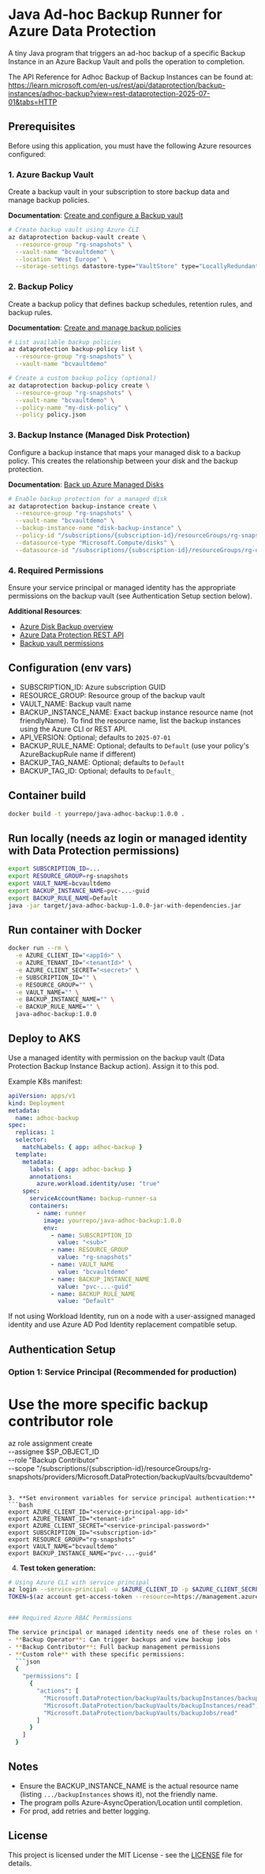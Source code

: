 # Java Ad-hoc Backup Runner for Azure Data Protection

A tiny Java program that triggers an ad-hoc backup of a specific Backup Instance in an Azure Backup Vault and polls the operation to completion.

The API Reference for Adhoc Backup of Backup Instances can be found at: https://learn.microsoft.com/en-us/rest/api/dataprotection/backup-instances/adhoc-backup?view=rest-dataprotection-2025-07-01&tabs=HTTP

## Prerequisites

Before using this application, you must have the following Azure resources configured:

### 1. Azure Backup Vault
Create a backup vault in your subscription to store backup data and manage backup policies.

**Documentation**: [Create and configure a Backup vault](https://learn.microsoft.com/en-us/azure/backup/backup-vault-overview)

```bash
# Create backup vault using Azure CLI
az dataprotection backup-vault create \
  --resource-group "rg-snapshots" \
  --vault-name "bcvaultdemo" \
  --location "West Europe" \
  --storage-settings datastore-type="VaultStore" type="LocallyRedundant"
```

### 2. Backup Policy
Create a backup policy that defines backup schedules, retention rules, and backup rules.

**Documentation**: [Create and manage backup policies](https://learn.microsoft.com/en-us/azure/backup/create-manage-backup-policies-disk)

```bash
# List available backup policies
az dataprotection backup-policy list \
  --resource-group "rg-snapshots" \
  --vault-name "bcvaultdemo"

# Create a custom backup policy (optional)
az dataprotection backup-policy create \
  --resource-group "rg-snapshots" \
  --vault-name "bcvaultdemo" \
  --policy-name "my-disk-policy" \
  --policy policy.json
```

### 3. Backup Instance (Managed Disk Protection)
Configure a backup instance that maps your managed disk to a backup policy. This creates the relationship between your disk and the backup protection.

**Documentation**: [Back up Azure Managed Disks](https://learn.microsoft.com/en-us/azure/backup/backup-managed-disks)

```bash
# Enable backup protection for a managed disk
az dataprotection backup-instance create \
  --resource-group "rg-snapshots" \
  --vault-name "bcvaultdemo" \
  --backup-instance-name "disk-backup-instance" \
  --policy-id "/subscriptions/{subscription-id}/resourceGroups/rg-snapshots/providers/Microsoft.DataProtection/backupVaults/bcvaultdemo/backupPolicies/my-disk-policy" \
  --datasource-type "Microsoft.Compute/disks" \
  --datasource-id "/subscriptions/{subscription-id}/resourceGroups/rg-disks/providers/Microsoft.Compute/disks/my-managed-disk"
```

### 4. Required Permissions
Ensure your service principal or managed identity has the appropriate permissions on the backup vault (see Authentication Setup section below).

**Additional Resources**:
- [Azure Disk Backup overview](https://learn.microsoft.com/en-us/azure/backup/disk-backup-overview)
- [Azure Data Protection REST API](https://learn.microsoft.com/en-us/rest/api/dataprotection/)
- [Backup vault permissions](https://learn.microsoft.com/en-us/azure/backup/backup-rbac-rs-vault)

## Configuration (env vars)

- SUBSCRIPTION_ID: Azure subscription GUID
- RESOURCE_GROUP: Resource group of the backup vault
- VAULT_NAME: Backup vault name
- BACKUP_INSTANCE_NAME: Exact backup instance resource name (not friendlyName). To find the resource name, list the backup instances using the Azure CLI or REST API. 
- API_VERSION: Optional; defaults to `2025-07-01`
- BACKUP_RULE_NAME: Optional; defaults to `Default` (use your policy's AzureBackupRule name if different)
- BACKUP_TAG_NAME: Optional; defaults to `Default`
- BACKUP_TAG_ID: Optional; defaults to `Default_`



## Container build

```bash
docker build -t yourrepo/java-adhoc-backup:1.0.0 .
```

## Run locally (needs az login or managed identity with Data Protection permissions)

```bash
export SUBSCRIPTION_ID=...
export RESOURCE_GROUP=rg-snapshots
export VAULT_NAME=bcvaultdemo
export BACKUP_INSTANCE_NAME=pvc-...-guid
export BACKUP_RULE_NAME=Default
java -jar target/java-adhoc-backup-1.0.0-jar-with-dependencies.jar
```

## Run container with Docker

```bash
docker run --rm \
  -e AZURE_CLIENT_ID="<appId>" \
  -e AZURE_TENANT_ID="<tenantId>" \
  -e AZURE_CLIENT_SECRET="<secret>" \
  -e SUBSCRIPTION_ID="" \
  -e RESOURCE_GROUP="" \
  -e VAULT_NAME="" \
  -e BACKUP_INSTANCE_NAME="" \
  -e BACKUP_RULE_NAME="" \
  java-adhoc-backup:1.0.0
```

## Deploy to AKS

Use a managed identity with permission on the backup vault (Data Protection Backup Instance Backup action). Assign it to this pod.

Example K8s manifest:

```yaml
apiVersion: apps/v1
kind: Deployment
metadata:
  name: adhoc-backup
spec:
  replicas: 1
  selector:
    matchLabels: { app: adhoc-backup }
  template:
    metadata:
      labels: { app: adhoc-backup }
      annotations:
        azure.workload.identity/use: "true"
    spec:
      serviceAccountName: backup-runner-sa
      containers:
        - name: runner
          image: yourrepo/java-adhoc-backup:1.0.0
          env:
            - name: SUBSCRIPTION_ID
              value: "<sub>"
            - name: RESOURCE_GROUP
              value: "rg-snapshots"
            - name: VAULT_NAME
              value: "bcvaultdemo"
            - name: BACKUP_INSTANCE_NAME
              value: "pvc-...-guid"
            - name: BACKUP_RULE_NAME
              value: "Default"
```

If not using Workload Identity, run on a node with a user-assigned managed identity and use Azure AD Pod Identity replacement compatible setup.

## Authentication Setup

### Option 1: Service Principal (Recommended for production)


# Use the more specific backup contributor role
az role assignment create \
  --assignee $SP_OBJECT_ID \
  --role "Backup Contributor" \
  --scope "/subscriptions/{subscription-id}/resourceGroups/rg-snapshots/providers/Microsoft.DataProtection/backupVaults/bcvaultdemo"
```

3. **Set environment variables for service principal authentication:**
```bash
export AZURE_CLIENT_ID="<service-principal-app-id>"
export AZURE_TENANT_ID="<tenant-id>"
export AZURE_CLIENT_SECRET="<service-principal-password>"
export SUBSCRIPTION_ID="<subscription-id>"
export RESOURCE_GROUP="rg-snapshots"
export VAULT_NAME="bcvaultdemo"
export BACKUP_INSTANCE_NAME="pvc-...-guid"
```

4. **Test token generation:**
```bash
# Using Azure CLI with service principal
az login --service-principal -u $AZURE_CLIENT_ID -p $AZURE_CLIENT_SECRET --tenant $AZURE_TENANT_ID
TOKEN=$(az account get-access-token --resource=https://management.azure.com/ --query accessToken -o tsv)


### Required Azure RBAC Permissions

The service principal or managed identity needs one of these roles on the backup vault:
- **Backup Operator**: Can trigger backups and view backup jobs
- **Backup Contributor**: Full backup management permissions
- **Custom role** with these specific permissions:
  ```json
  {
    "permissions": [
      {
        "actions": [
          "Microsoft.DataProtection/backupVaults/backupInstances/backup/action",
          "Microsoft.DataProtection/backupVaults/backupInstances/read",
          "Microsoft.DataProtection/backupVaults/backupJobs/read"
        ]
      }
    ]
  }
  ```



## Notes

- Ensure the BACKUP_INSTANCE_NAME is the actual resource name (listing `.../backupInstances` shows it), not the friendly name.
- The program polls Azure-AsyncOperation/Location until completion.
- For prod, add retries and better logging.

## License

This project is licensed under the MIT License - see the [LICENSE](LICENSE) file for details.
